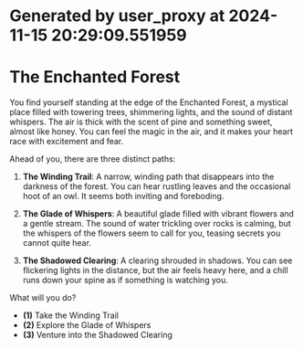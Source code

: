 # Generated by user_proxy at 2024-11-15 20:29:09.551959
# **The Enchanted Forest**

You find yourself standing at the edge of the Enchanted Forest, a mystical place filled with towering trees, shimmering lights, and the sound of distant whispers. The air is thick with the scent of pine and something sweet, almost like honey. You can feel the magic in the air, and it makes your heart race with excitement and fear.

Ahead of you, there are three distinct paths:

1. **The Winding Trail**: A narrow, winding path that disappears into the darkness of the forest. You can hear rustling leaves and the occasional hoot of an owl. It seems both inviting and foreboding.

2. **The Glade of Whispers**: A beautiful glade filled with vibrant flowers and a gentle stream. The sound of water trickling over rocks is calming, but the whispers of the flowers seem to call for you, teasing secrets you cannot quite hear.

3. **The Shadowed Clearing**: A clearing shrouded in shadows. You can see flickering lights in the distance, but the air feels heavy here, and a chill runs down your spine as if something is watching you.

What will you do?

- **(1)** Take the Winding Trail
- **(2)** Explore the Glade of Whispers
- **(3)** Venture into the Shadowed Clearing
